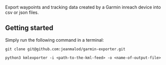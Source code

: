 Export waypoints and tracking data created by a Garmin inreach device into csv or json files.

## Getting started

Simply run the following command in a terminal:

```
git clone git@github.com:jeanmalod/garmin-exporter.git
```

```
python3 kmlexporter -i <path-to-the-kml-feed> -o <name-of-output-file>
```